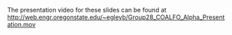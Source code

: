 The presentation video for these slides can be found at http://web.engr.oregonstate.edu/~egleyb/Group28_COALFO_Alpha_Presentation.mov